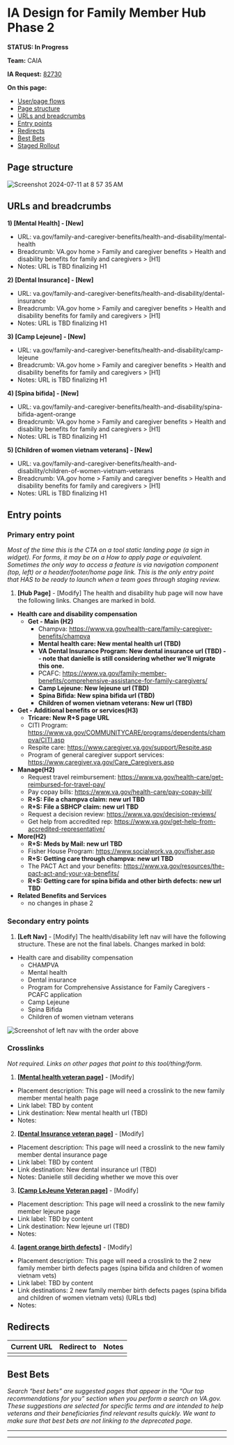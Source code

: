# IA Design for Family Member Hub Phase 2
**STATUS: In Progress**

**Team:** CAIA

**IA Request:** [82730](https://github.com/department-of-veterans-affairs/va.gov-team/issues/82730)

**On this page:**
- [User/page flows](#flows)
- [Page structure](#map)
- [URLs and breadcrumbs](#url)
- [Entry points](#nav)
- [Redirects](#redirects)
- [Best Bets](#bestbets)
- [Staged Rollout](#stagedrollout)


## <a name="map"></a>Page structure<br>

![Screenshot 2024-07-11 at 8 57 35 AM](https://github.com/department-of-veterans-affairs/va.gov-team/assets/122126772/0939be59-8048-4f4e-9c3e-d8eab5e77038)


## <a name="url"></a>URLs and breadcrumbs


**1) [Mental Health] - [New]**
- URL: va.gov/family-and-caregiver-benefits/health-and-disability/mental-health
- Breadcrumb: VA.gov home > Family and caregiver benefits > Health and disability benefits for family and caregivers > [H1]
- Notes: URL is TBD finalizing H1

**2) [Dental Insurance] - [New]**
- URL: va.gov/family-and-caregiver-benefits/health-and-disability/dental-insurance
- Breadcrumb: VA.gov home > Family and caregiver benefits > Health and disability benefits for family and caregivers > [H1]
- Notes: URL is TBD finalizing H1

**3) [Camp Lejeune] - [New]**
- URL: va.gov/family-and-caregiver-benefits/health-and-disability/camp-lejeune
- Breadcrumb: VA.gov home > Family and caregiver benefits > Health and disability benefits for family and caregivers > [H1]
- Notes: URL is TBD finalizing H1

**4) [Spina bifida] - [New]**
- URL: va.gov/family-and-caregiver-benefits/health-and-disability/spina-bifida-agent-orange
- Breadcrumb: VA.gov home > Family and caregiver benefits > Health and disability benefits for family and caregivers > [H1]
- Notes: URL is TBD finalizing H1

**5) [Children of women vietnam veterans] - [New]**
- URL: va.gov/family-and-caregiver-benefits/health-and-disability/children-of-women-vietnam-veterans
- Breadcrumb: VA.gov home > Family and caregiver benefits > Health and disability benefits for family and caregivers > [H1]
- Notes: URL is TBD finalizing H1



## <a name="nav"></a>Entry points <br>

### Primary entry point
_Most of the time this is the CTA on a tool static landing page (a sign in widget).  For forms, it may be on a How to apply page or equivalent. Sometimes the only way to access a feature is via navigation component (top, left) or a header/footer/home page link. This is the only entry point that HAS to be ready to launch when a team goes through staging review._

1. **[Hub Page]** - [Modify]
   The health and disability hub page will now have the following links. Changes are marked in bold. 

 - **Health care and disability compensation**
   - **Get - Main (H2)**
      - Champva: https://www.va.gov/health-care/family-caregiver-benefits/champva
      - **Mental health care: New mental health url (TBD)**
      - **VA Dental Insurance Program: New dental insurance url (TBD) -- note that danielle is still considering whether we'll migrate this one.**
      - PCAFC: https://www.va.gov/family-member-benefits/comprehensive-assistance-for-family-caregivers/
      - **Camp Lejeune: New lejeune url (TBD)**
      - **Spina Bifida: New spina bifida url (TBD)**
      - **Children of women vietnam veterans: New url (TBD)**
  - **Get - Additional benefits or services(H3)**
      - **Tricare: New R+S page URL**
      - CITI Program: https://www.va.gov/COMMUNITYCARE/programs/dependents/champva/CITI.asp
      - Respite care: https://www.caregiver.va.gov/support/Respite.asp
      - Program of general caregiver support services: https://www.caregiver.va.gov/Care_Caregivers.asp
  - **Manage(H2)**
      - Request travel reimbursement: https://www.va.gov/health-care/get-reimbursed-for-travel-pay/
      - Pay copay bills: https://www.va.gov/health-care/pay-copay-bill/
      - **R+S: File a champva claim: new url TBD**
      - **R+S: File a SBHCP claim: new url TBD**
      - Request a decision review: https://www.va.gov/decision-reviews/
      - Get help from accredited rep: https://www.va.gov/get-help-from-accredited-representative/
  - **More(H2)**
      - **R+S: Meds by Mail: new url TBD**
      - Fisher House Program: https://www.socialwork.va.gov/fisher.asp
      - **R+S: Getting care through champva: new url TBD**
      - The PACT Act and your benefits: https://www.va.gov/resources/the-pact-act-and-your-va-benefits/
      - **R+S: Getting care for spina bifida and other birth defects: new url TBD**
  - **Related Benefits and Services**
      - no changes in phase 2 


### Secondary entry points

1. **[Left Nav]** - [Modify]
The health/disability left nav will have the following structure. These are not the final labels. Changes marked in bold:

- Health care and disability compensation
   - CHAMPVA
   - Mental health 
   - Dental insurance
   - Program for Comprehensive Assistance for Family Caregivers
      -PCAFC application
   - Camp Lejeune
   - Spina Bifida
   - Children of women vietnam veterans
  
![Screenshot of left nav with the order above](https://github.com/department-of-veterans-affairs/va.gov-team/assets/122126772/81eee394-2764-47d6-9f2e-13a5aa935a17)



### Crosslinks
_Not required. Links on other pages that point to this tool/thing/form._

1. **[[Mental health veteran page](https://www.va.gov/health-care/health-needs-conditions/mental-health/)]** - [Modify]
  - Placement description: This page will need a crosslink to the new family member mental health page
  - Link label: TBD by content
  - Link destination: New mental health url (TBD)
  - Notes:

2. **[[Dental Insurance veteran page](https://www.va.gov/health-care/about-va-health-benefits/dental-care/dental-insurance/)]** - [Modify]
  - Placement description: This page will need a crosslink to the new family member dental insurance page
  - Link label: TBD by content
  - Link destination: New dental insurance url (TBD)
  - Notes: Danielle still deciding whether we move this over

3. **[[Camp LeJeune Veteran page](https://www.va.gov/disability/eligibility/hazardous-materials-exposure/camp-lejeune-water-contamination/#benefits-for-families-who-live)]** - [Modify]
  - Placement description: This page will need a crosslink to the new family member lejeune page
  - Link label: TBD by content
  - Link destination: New lejeune url (TBD)
  - Notes:

4. **[[agent orange birth defects](https://www.va.gov/disability/eligibility/special-claims/birth-defects/)]** - [Modify]
  - Placement description: This page will need a crosslink to the 2 new family member birth defects pages (spina bifida and children of women vietnam vets)
  - Link label: TBD by content
  - Link destinations: 2 new family member birth defects pages (spina bifida and children of women vietnam vets) (URLs tbd)
  - Notes: 
 

## <a name="redirects"></a>Redirects <br>

Current URL | Redirect to | Notes
--- | --- | ---
 |  | 
 

## <a name="bestbets"></a>Best Bets<br>
*Search “best bets” are suggested pages that appear in the “Our top recommendations for you” section when you perform a search on VA.gov. These suggestions are selected for specific terms and are intended to help veterans and their beneficiaries find relevant results quickly. We want to make sure that best bets are not linking to the deprecated page.*




<hr>
<hr>

